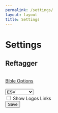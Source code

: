 ```yaml
---
permalink: /settings/
layout: layout
title: Settings
---
```


<h1 class="center"> Settings </h1>

## Reftagger

<!-- RefTagger Control Panel -->
<div id="lbsRefTaggerCP">
<a href="http://www.logos.com/reftagger"></a><br />
<div id="lbsHeader">
<a href="http://www.logos.com/reftagger">Bible Options</a></div>
<br />
<div id="lbsVersionContainer">
<select id="lbsVersion">
        <option value="AB">AMP</option>
        <option value="ASV">ASV</option>
        <option value="DAR">DARBY</option>
        <option selected="selected" value="ESV">ESV</option>
        <option value="GW">GW</option>
        <option value="HCSB">HCSB</option>
        <option value="KJV">KJV</option>
        <option value="LEB">LEB</option>
        <option value="MESSAGE">MESSAGE</option>
        <option value="NASB">NASB</option>
        <option value="NCV">NCV</option>
        <option value="NIV">NIV</option>
        <option value="NIRV">NIRV</option>
        <option value="NKJV">NKJV</option>
        <option value="NLT">NLT</option>
        <option value="TNIV">TNIV</option>
        <option value="YLT">YLT</option>
      </select>
    </div>
<div id="lbsLibronixContainer">
<input id="lbsUseLibronixLinks" type="checkbox" />
      <label for="lbsUseLibronixLinks">Show Logos Links</label>
    </div>
<div id="lbsSaveContainer">
<input id="lbsSave" onclick="javascript:refTagger.lbsSavePrefs()" type="button" value="Save" />
      </div>
</div>
<!-- End RefTagger Control Panel. For more info visit http://www.logos.com/reftagger. -->
